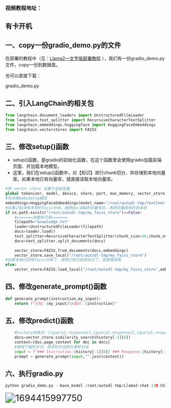 ### 视频教程地址：

## 有卡开机

## 一、copy一份gradio_demo.py的文件

在部署的教程中（见：[Llama2—文字版部署教程](https://xtx0o8yn7x.feishu.cn/docx/ZdzYdNfHPoKkFMx5EBOcfjh0npb) ），我们有一份gradio_demo.py文件，copy一份到数据盘。

也可以直接下载：

gradio_demo.py

## 二、引入LangChain的相关包

```Python
from langchain.document_loaders import UnstructuredFileLoader
from langchain.text_splitter import RecursiveCharacterTextSplitter
from langchain.embeddings.huggingface import HuggingFaceEmbeddings
from langchain.vectorstores import FAISS
```

## 三、修改setup()函数

- setup()函数，是gradio的初始化函数，在这个函数里会使用gradio加载前端页面、并加载本地模型。
- 这里，我们在setup()函数中，对【知识】进行chunk切分，并存储到本地向量库。如果本地已有向量库，就直接读取本地向量库。

```Python
#把 vector_store 设置为全局变量
global tokenizer, model, device, share, port, max_memory, vector_store
#先读取embedding模型
embeddings=HuggingFaceEmbeddings(model_name="/root/autodl-tmp/text2vec-large-chinese", model_kwargs={'device': 'cuda'})
#如果之前没有本地的faiss仓库，就把doc读取到向量库后，再把向量库保存到本地
if os.path.exists("/root/autodl-tmp/my_faiss_store")==False:
    #=======加载知识库=======
    filepath="knowledge.txt"
    loader=UnstructuredFileLoader(filepath)
    docs=loader.load()
    text_splitter=RecursiveCharacterTextSplitter(chunk_size=20,chunk_overlap=10)
    docs=text_splitter.split_documents(docs)
    
    vector_store=FAISS.from_documents(docs,embeddings)
    vector_store.save_local("/root/autodl-tmp/my_faiss_store")
#如果本地已经有faiss仓库了，说明之前已经保存过了，就直接读取
else:
    vector_store=FAISS.load_local("/root/autodl-tmp/my_faiss_store",embeddings=embeddings)
```

## 四、修改generate_prompt()函数

```Python
def generate_prompt(instruction,my_input):
    return f"已知：{my_input}\n请问：{instruction}"
```

## 五、修改predict()函数

```Python
    #history的格式：[[query1,response1],[query2,response2],[query3,response3]……]
    docs=vector_store.similarity_search(history[-1][0])
    context=[doc.page_content for doc in docs]
    #使用下面的方式，把多轮对话转为单轮对话
    input = f"### Instruction:{history[-1][0]} ### Response:{history[-1][1]}"
    prompt = generate_prompt(input,"".join(context))
```

## 六、执行gradio.py

```Python
python gradio_demo.py --base_model /root/autodl-tmp/Llama2-chat-13B-Chinese-50W --tokenizer_path /root/autodl-tmp/Llama2-chat-13B-Chinese-50W --gpus 0
```

<img src="E:%5CDesktop%5CAPP%5CLlama2%E5%BC%80%E5%8F%91%E6%96%87%E6%A1%A3%5C5.%E5%88%86%E5%8F%91%E5%92%8C%E6%B5%8B%E8%AF%95.assets%5C1694415997750.png" alt="1694415997750" style="zoom:200%;" />